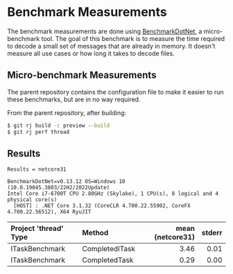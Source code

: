 # Benchmark Measurements

The benchmark measurements are done using
[BenchmarkDotNet](https://benchmarkdotnet.org/), a micro-benchmark tool. The
goal of this benchmark is to measure the time required to decode a small set of
messages that are already in memory. It doesn't measure all use cases or how
long it takes to decode files.

## Micro-benchmark Measurements

The parent repository contains the configuration file to make it easier to run
these benchmarks, but are in no way required.

From the parent repository, after building:

```cmd
$ git rj build -c preview --build
$ git rj perf thread
```

## Results

```text
Results = netcore31

BenchmarkDotNet=v0.13.12 OS=Windows 10 (10.0.19045.3803/22H2/2022Update)
Intel Core i7-6700T CPU 2.80GHz (Skylake), 1 CPU(s), 8 logical and 4 physical core(s)
  [HOST] : .NET Core 3.1.32 (CoreCLR 4.700.22.55902, CoreFX 4.700.22.56512), X64 RyuJIT
```

| Project 'thread' Type | Method         | mean (netcore31) | stderr |
|:----------------------|:---------------|-----------------:|-------:|
| ITaskBenchmark        | CompletedITask | 3.46             | 0.01   |
| ITaskBenchmark        | CompletedTask  | 0.29             | 0.00   |
